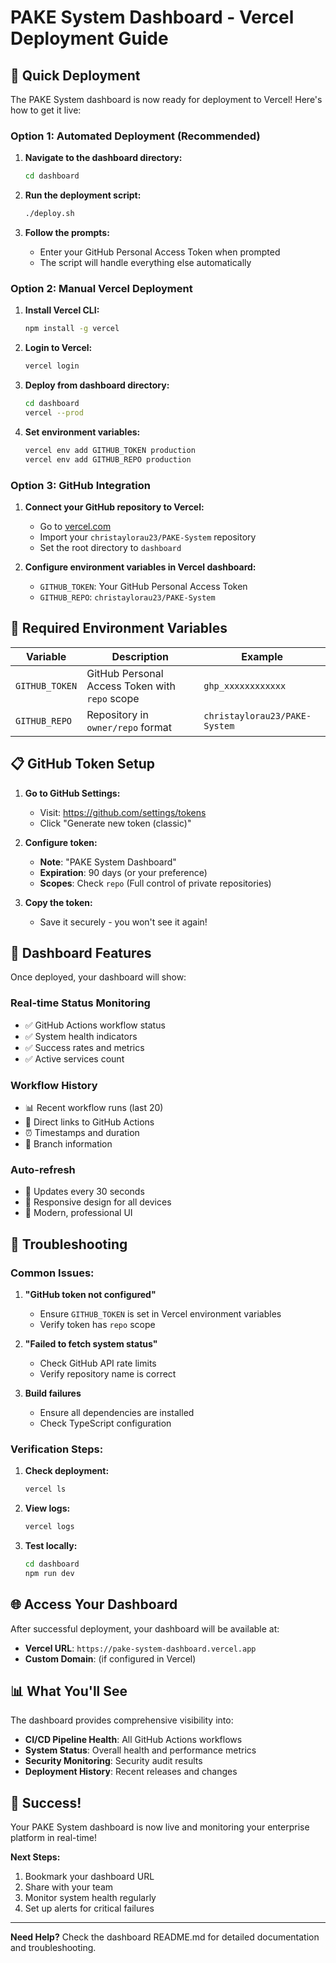 # PAKE System Dashboard - Vercel Deployment Guide

## 🚀 Quick Deployment

The PAKE System dashboard is now ready for deployment to Vercel! Here's how to get it live:

### **Option 1: Automated Deployment (Recommended)**

1. **Navigate to the dashboard directory:**
   ```bash
   cd dashboard
   ```

2. **Run the deployment script:**
   ```bash
   ./deploy.sh
   ```

3. **Follow the prompts:**
   - Enter your GitHub Personal Access Token when prompted
   - The script will handle everything else automatically

### **Option 2: Manual Vercel Deployment**

1. **Install Vercel CLI:**
   ```bash
   npm install -g vercel
   ```

2. **Login to Vercel:**
   ```bash
   vercel login
   ```

3. **Deploy from dashboard directory:**
   ```bash
   cd dashboard
   vercel --prod
   ```

4. **Set environment variables:**
   ```bash
   vercel env add GITHUB_TOKEN production
   vercel env add GITHUB_REPO production
   ```

### **Option 3: GitHub Integration**

1. **Connect your GitHub repository to Vercel:**
   - Go to [vercel.com](https://vercel.com)
   - Import your `christaylorau23/PAKE-System` repository
   - Set the root directory to `dashboard`

2. **Configure environment variables in Vercel dashboard:**
   - `GITHUB_TOKEN`: Your GitHub Personal Access Token
   - `GITHUB_REPO`: `christaylorau23/PAKE-System`

## 🔑 Required Environment Variables

| Variable | Description | Example |
|----------|-------------|---------|
| `GITHUB_TOKEN` | GitHub Personal Access Token with `repo` scope | `ghp_xxxxxxxxxxxx` |
| `GITHUB_REPO` | Repository in `owner/repo` format | `christaylorau23/PAKE-System` |

## 📋 GitHub Token Setup

1. **Go to GitHub Settings:**
   - Visit: https://github.com/settings/tokens
   - Click "Generate new token (classic)"

2. **Configure token:**
   - **Note**: "PAKE System Dashboard"
   - **Expiration**: 90 days (or your preference)
   - **Scopes**: Check `repo` (Full control of private repositories)

3. **Copy the token:**
   - Save it securely - you won't see it again!

## 🎯 Dashboard Features

Once deployed, your dashboard will show:

### **Real-time Status Monitoring**
- ✅ GitHub Actions workflow status
- ✅ System health indicators
- ✅ Success rates and metrics
- ✅ Active services count

### **Workflow History**
- 📊 Recent workflow runs (last 20)
- 🔗 Direct links to GitHub Actions
- ⏰ Timestamps and duration
- 🌿 Branch information

### **Auto-refresh**
- 🔄 Updates every 30 seconds
- 📱 Responsive design for all devices
- 🎨 Modern, professional UI

## 🔧 Troubleshooting

### **Common Issues:**

1. **"GitHub token not configured"**
   - Ensure `GITHUB_TOKEN` is set in Vercel environment variables
   - Verify token has `repo` scope

2. **"Failed to fetch system status"**
   - Check GitHub API rate limits
   - Verify repository name is correct

3. **Build failures**
   - Ensure all dependencies are installed
   - Check TypeScript configuration

### **Verification Steps:**

1. **Check deployment:**
   ```bash
   vercel ls
   ```

2. **View logs:**
   ```bash
   vercel logs
   ```

3. **Test locally:**
   ```bash
   cd dashboard
   npm run dev
   ```

## 🌐 Access Your Dashboard

After successful deployment, your dashboard will be available at:
- **Vercel URL**: `https://pake-system-dashboard.vercel.app`
- **Custom Domain**: (if configured in Vercel)

## 📊 What You'll See

The dashboard provides comprehensive visibility into:

- **CI/CD Pipeline Health**: All GitHub Actions workflows
- **System Status**: Overall health and performance metrics
- **Security Monitoring**: Security audit results
- **Deployment History**: Recent releases and changes

## 🎉 Success!

Your PAKE System dashboard is now live and monitoring your enterprise platform in real-time!

**Next Steps:**
1. Bookmark your dashboard URL
2. Share with your team
3. Monitor system health regularly
4. Set up alerts for critical failures

---

**Need Help?** Check the dashboard README.md for detailed documentation and troubleshooting.
